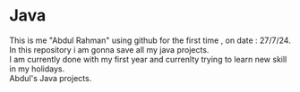 # Java
This is me "Abdul Rahman" using github for the first time , on date : 27/7/24.<br>
In this repository i am gonna save all my java projects.<br>
I am currently done with my first year and currenlty trying to learn new skill in my holidays.<br>
Abdul's Java projects.
